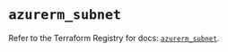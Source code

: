# `azurerm_subnet`

Refer to the Terraform Registry for docs: [`azurerm_subnet`](https://registry.terraform.io/providers/hashicorp/azurerm/3.99.0/docs/resources/subnet).

